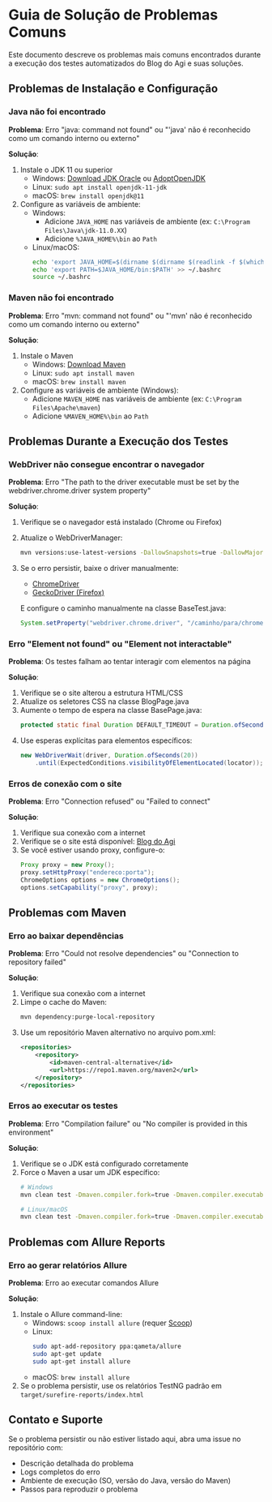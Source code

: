 # Guia de Solução de Problemas Comuns

Este documento descreve os problemas mais comuns encontrados durante a execução dos testes automatizados do Blog do Agi e suas soluções.

## Problemas de Instalação e Configuração

### Java não foi encontrado

**Problema**: Erro "java: command not found" ou "'java' não é reconhecido como um comando interno ou externo"

**Solução**:
1. Instale o JDK 11 ou superior
   - Windows: [Download JDK Oracle](https://www.oracle.com/java/technologies/javase-jdk11-downloads.html) ou [AdoptOpenJDK](https://adoptopenjdk.net/)
   - Linux: `sudo apt install openjdk-11-jdk`
   - macOS: `brew install openjdk@11`
2. Configure as variáveis de ambiente:
   - Windows:
     - Adicione `JAVA_HOME` nas variáveis de ambiente (ex: `C:\Program Files\Java\jdk-11.0.XX`)
     - Adicione `%JAVA_HOME%\bin` ao `Path`
   - Linux/macOS:
     ```bash
     echo 'export JAVA_HOME=$(dirname $(dirname $(readlink -f $(which javac))))' >> ~/.bashrc
     echo 'export PATH=$JAVA_HOME/bin:$PATH' >> ~/.bashrc
     source ~/.bashrc
     ```

### Maven não foi encontrado

**Problema**: Erro "mvn: command not found" ou "'mvn' não é reconhecido como um comando interno ou externo"

**Solução**:
1. Instale o Maven
   - Windows: [Download Maven](https://maven.apache.org/download.cgi)
   - Linux: `sudo apt install maven`
   - macOS: `brew install maven`
2. Configure as variáveis de ambiente (Windows):
   - Adicione `MAVEN_HOME` nas variáveis de ambiente (ex: `C:\Program Files\Apache\maven`)
   - Adicione `%MAVEN_HOME%\bin` ao `Path`

## Problemas Durante a Execução dos Testes

### WebDriver não consegue encontrar o navegador

**Problema**: Erro "The path to the driver executable must be set by the webdriver.chrome.driver system property"

**Solução**:
1. Verifique se o navegador está instalado (Chrome ou Firefox)
2. Atualize o WebDriverManager:
   ```bash
   mvn versions:use-latest-versions -DallowSnapshots=true -DallowMajorUpdates=false -Dincludes=io.github.bonigarcia:webdrivermanager
   ```
3. Se o erro persistir, baixe o driver manualmente:
   - [ChromeDriver](https://sites.google.com/a/chromium.org/chromedriver/downloads)
   - [GeckoDriver (Firefox)](https://github.com/mozilla/geckodriver/releases)
   
   E configure o caminho manualmente na classe BaseTest.java:
   ```java
   System.setProperty("webdriver.chrome.driver", "/caminho/para/chromedriver");
   ```

### Erro "Element not found" ou "Element not interactable"

**Problema**: Os testes falham ao tentar interagir com elementos na página

**Solução**:
1. Verifique se o site alterou a estrutura HTML/CSS
2. Atualize os seletores CSS na classe BlogPage.java
3. Aumente o tempo de espera na classe BasePage.java:
   ```java
   protected static final Duration DEFAULT_TIMEOUT = Duration.ofSeconds(15); // Aumentar para 15 segundos
   ```
4. Use esperas explícitas para elementos específicos:
   ```java
   new WebDriverWait(driver, Duration.ofSeconds(20))
       .until(ExpectedConditions.visibilityOfElementLocated(locator));
   ```

### Erros de conexão com o site

**Problema**: Erro "Connection refused" ou "Failed to connect"

**Solução**:
1. Verifique sua conexão com a internet
2. Verifique se o site está disponível: [Blog do Agi](https://blogdoagi.com.br/)
3. Se você estiver usando proxy, configure-o:
   ```java
   Proxy proxy = new Proxy();
   proxy.setHttpProxy("endereco:porta");
   ChromeOptions options = new ChromeOptions();
   options.setCapability("proxy", proxy);
   ```

## Problemas com Maven

### Erro ao baixar dependências

**Problema**: Erro "Could not resolve dependencies" ou "Connection to repository failed"

**Solução**:
1. Verifique sua conexão com a internet
2. Limpe o cache do Maven:
   ```bash
   mvn dependency:purge-local-repository
   ```
3. Use um repositório Maven alternativo no arquivo pom.xml:
   ```xml
   <repositories>
       <repository>
           <id>maven-central-alternative</id>
           <url>https://repo1.maven.org/maven2</url>
       </repository>
   </repositories>
   ```

### Erros ao executar os testes

**Problema**: Erro "Compilation failure" ou "No compiler is provided in this environment"

**Solução**:
1. Verifique se o JDK está configurado corretamente
2. Force o Maven a usar um JDK específico:
   ```bash
   # Windows
   mvn clean test -Dmaven.compiler.fork=true -Dmaven.compiler.executable="C:\Program Files\Java\jdk-11.0.XX\bin\javac"
   
   # Linux/macOS
   mvn clean test -Dmaven.compiler.fork=true -Dmaven.compiler.executable="/usr/lib/jvm/java-11-openjdk/bin/javac"
   ```

## Problemas com Allure Reports

### Erro ao gerar relatórios Allure

**Problema**: Erro ao executar comandos Allure

**Solução**:
1. Instale o Allure command-line:
   - Windows: `scoop install allure` (requer [Scoop](https://scoop.sh/))
   - Linux: 
     ```bash
     sudo apt-add-repository ppa:qameta/allure
     sudo apt-get update
     sudo apt-get install allure
     ```
   - macOS: `brew install allure`
2. Se o problema persistir, use os relatórios TestNG padrão em `target/surefire-reports/index.html`

## Contato e Suporte

Se o problema persistir ou não estiver listado aqui, abra uma issue no repositório com:
- Descrição detalhada do problema
- Logs completos do erro
- Ambiente de execução (SO, versão do Java, versão do Maven)
- Passos para reproduzir o problema 
